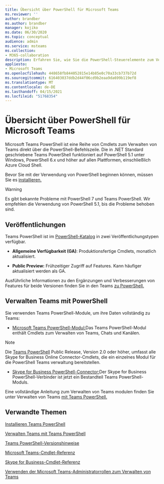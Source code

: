 ```yaml
---
title: Übersicht über PowerShell für Microsoft Teams
ms.reviewer: ''
author: brandber
ms.author: brandber
manager: kojiko
ms.date: 06/30/2020
ms.topic: conceptual
audience: admin
ms.service: msteams
ms.collection:
- M365-collaboration
description: Erfahren Sie, wie Sie die PowerShell-Steuerelemente zum Verwalten von Microsoft Teams.
appliesto:
- Microsoft Teams
ms.openlocfilehash: 448658fb844052815e14b85e0c70a33cb737b72d
ms.sourcegitcommit: 616403037ddb2d44f06cd9b2eaa9da699b119ef8
ms.translationtype: MT
ms.contentlocale: de-DE
ms.lasthandoff: 04/15/2021
ms.locfileid: "51768354"
---
```

# <a name="microsoft-teams-powershell-overview"></a>Übersicht über PowerShell für Microsoft Teams

Microsoft Teams PowerShell ist eine Reihe von Cmdlets zum Verwalten von Teams direkt über die PowerShell-Befehlszeile. Die in .NET Standard geschriebene Teams PowerShell funktioniert auf PowerShell 5.1 unter Windows, PowerShell 6.x und höher auf allen Plattformen, einschließlich Azure Cloud Shell.

Bevor Sie mit der Verwendung von PowerShell beginnen können, müssen Sie es [installieren.](teams-powershell-install.md) 

> [!WARNING]
> Es gibt bekannte Probleme mit PowerShell 7 und Teams PowerShell. Wir empfehlen die Verwendung von PowerShell 5.1, bis die Probleme behoben sind.

## <a name="releases"></a>Veröffentlichungen


Teams PowerShell ist im [PowerShell-Katalog](https://www.powershellgallery.com/packages/MicrosoftTeams) in zwei Veröffentlichungstypen verfügbar.

- **Allgemeine Verfügbarkeit (GA)**: Produktionsfertige Cmdlets, monatlich aktualisiert.

- **Public Preview:** Frühzeitiger Zugriff auf Features. Kann häufiger aktualisiert werden als GA.

Ausführliche Informationen zu den Ergänzungen und Verbesserungen von Features für beide Versionen finden Sie in den Teams [zu PowerShell.](teams-powershell-release-notes.md)


## <a name="manage-teams-with-powershell"></a>Verwalten Teams mit PowerShell

Sie verwenden Teams PowerShell-Module, um ihre Daten vollständig zu Teams:

- [Microsoft Teams PowerShell-Modul:](https://www.powershellgallery.com/packages/MicrosoftTeams/)Das Teams PowerShell-Modul enthält Cmdlets zum Verwalten von Teams, Chats und Kanälen.

> [!NOTE]
> Die [Teams PowerShell](https://www.powershellgallery.com/packages/MicrosoftTeams/) Public Release, Version 2.0 oder höher, umfasst alle Skype for Business Online Connector-Cmdlets, die ein einzelnes Modul für die PowerShell Teams verwaltung bereitstellen.

- [Skype for Business PowerShell-Connector:](/microsoft-365/enterprise/manage-skype-for-business-online-with-microsoft-365-powershell)Der Skype for Business PowerShell-Verbinder ist jetzt ein Bestandteil Teams PowerShell-Moduls.

Eine vollständige Anleitung zum Verwalten von Teams modulen finden Sie unter Verwalten von Teams [mit Teams PowerShell.](teams-powershell-managing-teams.md)


## <a name="related-topics"></a>Verwandte Themen

[Installieren Teams PowerShell](teams-powershell-install.md)

[Verwalten Teams mit Teams PowerShell](teams-powershell-managing-teams.md)

[Teams PowerShell-Versionshinweise](teams-powershell-release-notes.md)

[Microsoft Teams-Cmdlet-Referenz](/powershell/teams/?view=teams-ps)

[Skype for Business-Cmdlet-Referenz](/powershell/skype/intro?view=skype-ps)

[Verwenden der Microsoft Teams-Administratorrollen zum Verwalten von Teams](using-admin-roles.md)
